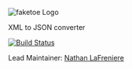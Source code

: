 ![faketoe Logo](https://raw.github.com/hapijs/faketoe/master/images/faketoe.png)

XML to JSON converter

[![Build Status](https://secure.travis-ci.org/hapijs/faketoe.png)](http://travis-ci.org/hapijs/faketoe)

Lead Maintainer: [Nathan LaFreniere](https://github.com/nlf)

